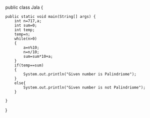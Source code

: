 public class Jala {

	public static void main(String[] args) {
		int n=717,a;
		int sum=0;
		int temp;
		temp=n;
		while(n>0)
		{
			a=n%10;
			n=n/10;
			sum=sum*10+a;
		}
		if(temp==sum)
		{
			System.out.println("Given number is Palindriome");
		}
		else{
			System.out.println("Given number is not Palindriome");
		}
		
	}
}
